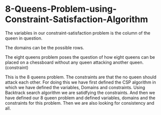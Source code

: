 # 8-Queens-Problem-using-Constraint-Satisfaction-Algorithm


The variables in our constraint-satisfaction problem is the column of the queen in question. 

The domains can be the possible rows.

The eight queens problem poses the question of how eight queens can be placed on a chessboard without any queen attacking another queen. (constraint)

This is the 8 queens problem. The constraints are that the no queen should attack each other. For doing this we have first defined the CSP algorithm in which we have defined the variables, Domains and constraints. Using Backtrack search algorithm we are satidfying the constraints. And then we have defined our 8 queen problem and defined variables, domains and the constraints for this problem. Then we are also looking for consistency and all.
